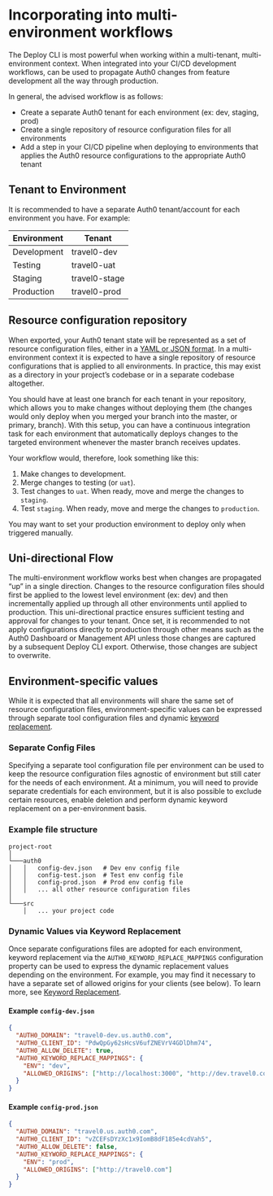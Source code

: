 # Incorporating into multi-environment workflows

The Deploy CLI is most powerful when working within a multi-tenant, multi-environment context. When integrated into your CI/CD development workflows, can be used to propagate Auth0 changes from feature development all the way through production.

In general, the advised workflow is as follows:

- Create a separate Auth0 tenant for each environment (ex: dev, staging, prod)
- Create a single repository of resource configuration files for all environments
- Add a step in your CI/CD pipeline when deploying to environments that applies the Auth0 resource configurations to the appropriate Auth0 tenant

## Tenant to Environment

It is recommended to have a separate Auth0 tenant/account for each environment you have. For example:

| Environment | Tenant        |
| ----------- | ------------- |
| Development | travel0-dev   |
| Testing     | travel0-uat   |
| Staging     | travel0-stage |
| Production  | travel0-prod  |

## Resource configuration repository

When exported, your Auth0 tenant state will be represented as a set of resource configuration files, either in a [YAML or JSON format](#). In a multi-environment context it is expected to have a single repository of resource configurations that is applied to all environments. In practice, this may exist as a directory in your project’s codebase or in a separate codebase altogether.

You should have at least one branch for each tenant in your repository, which allows you to make changes without deploying them (the changes would only deploy when you merged your branch into the master, or primary, branch). With this setup, you can have a continuous integration task for each environment that automatically deploys changes to the targeted environment whenever the master branch receives updates.

Your workflow would, therefore, look something like this:

1. Make changes to development.
2. Merge changes to testing (or `uat`).
3. Test changes to `uat`. When ready, move and merge the changes to `staging`.
4. Test `staging`. When ready, move and merge the changes to `production`.

You may want to set your production environment to deploy only when triggered manually.

## Uni-directional Flow

The multi-environment workflow works best when changes are propagated “up” in a single direction. Changes to the resource configuration files should first be applied to the lowest level environment (ex: dev) and then incrementally applied up through all other environments until applied to production. This uni-directional practice ensures sufficient testing and approval for changes to your tenant. Once set, it is recommended to not apply configurations directly to production through other means such as the Auth0 Dashboard or Management API unless those changes are captured by a subsequent Deploy CLI export. Otherwise, those changes are subject to overwrite.

## Environment-specific values

While it is expected that all environments will share the same set of resource configuration files, environment-specific values can be expressed through separate tool configuration files and dynamic [keyword replacement](keyword-replacement.md).

### Separate Config Files

Specifying a separate tool configuration file per environment can be used to keep the resource configuration files agnostic of environment but still cater for the needs of each environment. At a minimum, you will need to provide separate credentials for each environment, but it is also possible to exclude certain resources, enable deletion and perform dynamic keyword replacement on a per-environment basis.

### Example file structure

```
project-root
│
└───auth0
│   │   config-dev.json   # Dev env config file
│   │   config-test.json  # Test env config file
│   │   config-prod.json  # Prod env config file
│   │   ... all other resource configuration files
│
└───src
    │   ... your project code
```

### Dynamic Values via Keyword Replacement

Once separate configurations files are adopted for each environment, keyword replacement via the `AUTH0_KEYWORD_REPLACE_MAPPINGS` configuration property can be used to express the dynamic replacement values depending on the environment. For example, you may find it necessary to have a separate set of allowed origins for your clients (see below). To learn more, see [Keyword Replacement](keyword-replacement.md).

#### Example `config-dev.json`

```json
{
  "AUTH0_DOMAIN": "travel0-dev.us.auth0.com",
  "AUTH0_CLIENT_ID": "PdwQpGy62sHcsV6ufZNEVrV4GDlDhm74",
  "AUTH0_ALLOW_DELETE": true,
  "AUTH0_KEYWORD_REPLACE_MAPPINGS": {
    "ENV": "dev",
    "ALLOWED_ORIGINS": ["http://localhost:3000", "http://dev.travel0.com"]
  }
}
```

#### Example `config-prod.json`

```json
{
  "AUTH0_DOMAIN": "travel0.us.auth0.com",
  "AUTH0_CLIENT_ID": "vZCEFsDYzXc1x9IomB8dF185e4cdVah5",
  "AUTH0_ALLOW_DELETE": false,
  "AUTH0_KEYWORD_REPLACE_MAPPINGS": {
    "ENV": "prod",
    "ALLOWED_ORIGINS": ["http://travel0.com"]
  }
}
```
